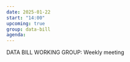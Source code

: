 ```yaml
---
date: 2025-01-22
start: "14:00"
upcoming: true
group: data-bill
agenda: 
--- 
```

DATA BILL WORKING GROUP: Weekly meeting